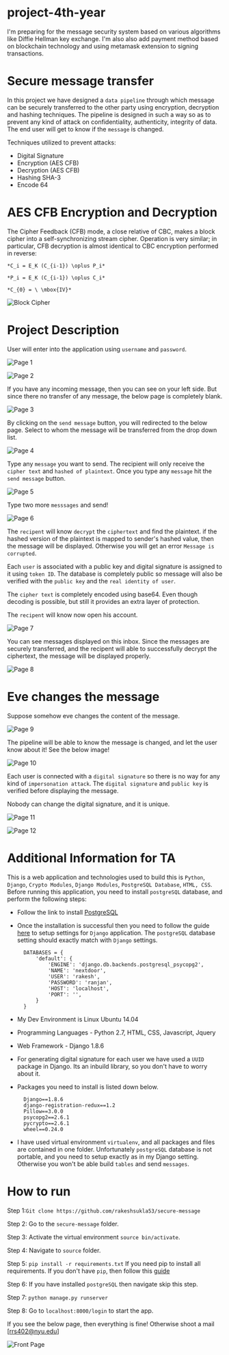 # project-4th-year
I'm preparing for the message security system based on various algorithms like Diffie Hellman key exchange. I'm also also add payment method based on blockchain technology and using metamask extension to signing transactions.



# Secure message transfer 

In this project we have designed a `data pipeline` through which message can be securely transferred to the other party using encryption, decryption and hashing techniques. The pipeline is designed in such a way so as to prevent any kind of attack on confidentiality, authenticity, integrity of data. The end user will get to know if the `message` is changed.

Techniques utilized to prevent attacks:

* Digital Signature
* Encryption (AES CFB)
* Decryption (AES CFB)
* Hashing SHA-3
* Encode 64 

# AES CFB Encryption and Decryption
 
The Cipher Feedback (CFB) mode, a close relative of CBC, makes a block cipher into a self-synchronizing stream cipher. Operation is very similar; in particular, CFB decryption is almost identical to CBC encryption performed in reverse:

    *C_i = E_K (C_{i-1}) \oplus P_i*
    
    *P_i = E_K (C_{i-1}) \oplus C_i*
    
    *C_{0} = \ \mbox{IV}*

![Block Cipher](https://github.com/rakeshsukla53/secure-message/blob/master/static_cdn/staticfiles/img/Block_cipher.png)

# Project Description

User will enter into the application using `username` and `password`.

![Page 1](https://github.com/rakeshsukla53/secure-message/blob/master/static_cdn/staticfiles/img/Page%201.png)

![Page 2](https://github.com/rakeshsukla53/secure-message/blob/master/static_cdn/staticfiles/img/Page%202.png)

If you have any incoming message, then you can see on your left side. But since there no transfer of any message, the below page is completely blank.

![Page 3](https://github.com/rakeshsukla53/secure-message/blob/master/static_cdn/staticfiles/img/Page%203.png)

By clicking on the `send message` button, you will redirected to the below page. Select to whom the message will be transferred from the drop down list.
 
![Page 4](https://github.com/rakeshsukla53/secure-message/blob/master/static_cdn/staticfiles/img/Page%204.png)

Type any `message` you want to send. The recipient will only receive the `cipher text` and `hashed of plaintext`. Once you type any `message` hit the `send message` button.

![Page 5](https://github.com/rakeshsukla53/secure-message/blob/master/static_cdn/staticfiles/img/Page%205.png)

Type two more `messsages` and send!

![Page 6](https://github.com/rakeshsukla53/secure-message/blob/master/static_cdn/staticfiles/img/Page%206.png)

The `recipent` will know `decrypt` the `ciphertext` and find the plaintext. if the hashed version of the plaintext is mapped to sender's hashed value, then the message will be displayed. Otherwise you will get an error `Message is corrupted`.

Each `user` is associated with a public key and digital signature is assigned to it using `token ID`. The database is completely public so message will also be verified with the `public key` and the `real identity of user`.
 
The `cipher text` is completely encoded using base64. Even though decoding is possible, but still it provides an extra layer of protection.

The `recipent` will know now open his account.

![Page 7](https://github.com/rakeshsukla53/secure-message/blob/master/static_cdn/staticfiles/img/Page%207.png)

You can see messages displayed on this inbox. Since the messages are securely transferred, and the recipent will able to successfully decrypt the ciphertext, the message will be displayed properly.

![Page 8](https://github.com/rakeshsukla53/secure-message/blob/master/static_cdn/staticfiles/img/Page%208.png)

# Eve changes the message

Suppose somehow eve changes the content of the message.

![Page 9](https://github.com/rakeshsukla53/secure-message/blob/master/static_cdn/staticfiles/img/Page%209.png)

The pipeline will be able to know the message is changed, and let the user know about it! See the below image!

![Page 10](https://github.com/rakeshsukla53/secure-message/blob/master/static_cdn/staticfiles/img/Page%2010.png)

Each user is connected with a `digital signature` so there is no way for any kind of `impersonation attack`. The `digital signature` and `public key` is verified before displaying the message.

Nobody can change the digital signature, and it is unique.

![Page 11](https://github.com/rakeshsukla53/secure-message/blob/master/static_cdn/staticfiles/img/Page%2011.png)

![Page 12](https://github.com/rakeshsukla53/secure-message/blob/master/static_cdn/staticfiles/img/Page%2012.png)


# Additional Information for TA

This is a web application and technologies used to build this is `Python`, `Django`, `Crypto Modules`, `Django Modules`, `PostgreSQL Database`, `HTML, CSS`. Before running this application, you need to install `postgreSQL` database, and perform the following steps:

* Follow the link to install [PostgreSQL](https://github.com/codingforentrepreneurs/Guides/blob/master/all/install_postgresql_mac_&_linux.md)

* Once the installation is successful then you need to follow the guide [here](https://github.com/codingforentrepreneurs/Guides/blob/master/all/postgresql_and_django.md) to setup settings for `Django` application. The `postgreSQL` database setting should exactly match with `Django` settings.


        DATABASES = {
            'default': {
                'ENGINE': 'django.db.backends.postgresql_psycopg2',
                'NAME': 'nextdoor',
                'USER': 'rakesh',
                'PASSWORD': 'ranjan',
                'HOST': 'localhost',
                'PORT': '',
            }
        }

* My Dev Environment is Linux Ubuntu 14.04

* Programming Languages - Python 2.7, HTML, CSS, Javascript, Jquery

* Web Framework - Django 1.8.6
 
* For generating digital signature for each user we have used a `UUID` package in Django. Its an inbuild library, so you don't have to worry about it. 

* Packages you need to install is listed down below.

        Django==1.8.6
        django-registration-redux==1.2
        Pillow==3.0.0
        psycopg2==2.6.1
        pycrypto==2.6.1
        wheel==0.24.0

* I have used virtual environment `virtualenv`, and all packages and files are contained in one folder. Unfortunately `postgreSQL` database is not portable, and you need to setup exactly as in my Django setting. Otherwise you won't be able build `tables` and send `messages`. 

# How to run

Step 1:`Git clone https://github.com/rakeshsukla53/secure-message`

Step 2: Go to the `secure-message` folder. 

Step 3: Activate the virtual environment `source bin/activate`. 

Step 4: Navigate to `source` folder.

Step 5: `pip install -r requirements.txt` If you need pip to install all requirements. If you don't have `pip`, then follow this [guide](http://www.liquidweb.com/kb/how-to-install-pip-on-ubuntu-14-04-lts/)

Step 6: If you have installed `postgreSQL` then navigate skip this step.

Step 7: `python manage.py runserver`

Step 8: Go to `localhost:8000/login` to start the app.
 
If you see the below page, then everything is fine! Otherwise shoot a mail [rrs402@nyu.edu]
 
![Front Page](https://github.com/rakeshsukla53/secure-message/blob/master/source/static/img/Front%20Page.png)
 
 
 
 
 
 
 
 
 
 
 
 
 
 
 
 
 
 



